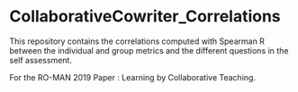 # CollaborativeCowriter_Correlations

This repository contains the correlations computed with Spearman R between the individual and group metrics and the different questions in the self assessment. 

For the RO-MAN 2019 Paper : Learning by Collaborative Teaching. 
